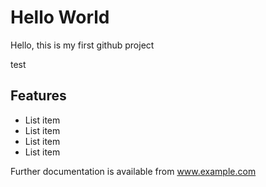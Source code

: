 <h1>Hello World</h1>
<p>Hello, this is my first github project</p>
<p>test</p>
<h2>Features</h2>
<ul>
  <li>List item</li>
  <li>List item</li>
  <li>List item</li>
  <li>List item</li>
</ul>
<p>Further documentation is available from <a href="http://www.example.com">www.example.com</a></p>
